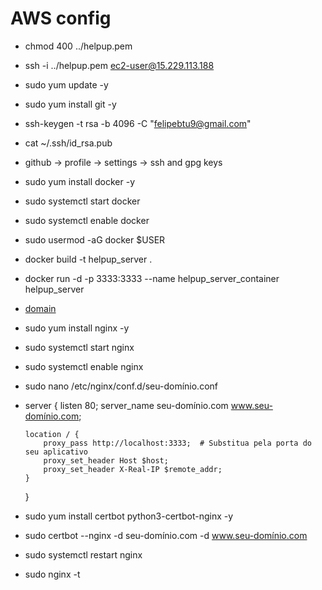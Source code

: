 # AWS config

- chmod 400 ../helpup.pem
- ssh -i ../helpup.pem ec2-user@15.229.113.188

- sudo yum update -y
- sudo yum install git -y
- ssh-keygen -t rsa -b 4096 -C "felipebtu9@gmail.com"
- cat ~/.ssh/id_rsa.pub
- github -> profile -> settings -> ssh and gpg keys

- sudo yum install docker -y
- sudo systemctl start docker
- sudo systemctl enable docker
- sudo usermod -aG docker $USER

- docker build -t helpup_server .
- docker run -d -p 3333:3333 --name helpup_server_container helpup_server

- [domain](https://www.youtube.com/watch?v=d9Rade_vqq8)

- sudo yum install nginx -y
- sudo systemctl start nginx
- sudo systemctl enable nginx
- sudo nano /etc/nginx/conf.d/seu-domínio.conf

- server {
  listen 80;
  server_name seu-domínio.com www.seu-domínio.com;

      location / {
          proxy_pass http://localhost:3333;  # Substitua pela porta do seu aplicativo
          proxy_set_header Host $host;
          proxy_set_header X-Real-IP $remote_addr;
      }

  }

- sudo yum install certbot python3-certbot-nginx -y
- sudo certbot --nginx -d seu-domínio.com -d www.seu-domínio.com
- sudo systemctl restart nginx
- sudo nginx -t

